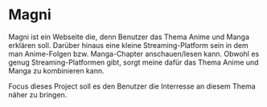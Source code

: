 # Magni

Magni ist ein Webseite die, denn Benutzer das Thema Anime und Manga erklären soll. 
Darüber hinaus eine kleine Streaming-Platform sein in dem man Anime-Folgen bzw. Manga-Chapter anschauen/lesen kann.
Obwohl es genug Streaming-Platformen gibt, sorgt meine dafür das Thema Anime und Manga zu kombinieren kann.

Focus dieses Project soll es den Benutzer die Interresse an diesem Thema näher zu bringen.